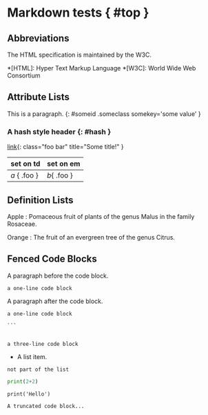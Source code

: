 # Markdown tests { #top }

## Abbreviations

The HTML specification
is maintained by the W3C.

*[HTML]: Hyper Text Markup Language
*[W3C]:  World Wide Web Consortium

## Attribute Lists

This is a paragraph.
{: #someid .someclass somekey='some value' }

### A hash style header {: #hash }

[link](#top){: class="foo bar" title="Some title!" }

| set on td    | set on em   |
|--------------|-------------|
| *a* { .foo } | *b*{ .foo } |

## Definition Lists

Apple
:   Pomaceous fruit of plants of the genus Malus in
    the family Rosaceae.

Orange
:   The fruit of an evergreen tree of the genus Citrus.

## Fenced Code Blocks

A paragraph before the code block.

```
a one-line code block
```

A paragraph after the code block.

~~~
a one-line code block
~~~

````
```
````

```

a three-line code block

```

* A list item.
```
not part of the list
```

``` python
print(2+2)
```

``` { .python .foo #example }
print('Hello')
```

``` { .lang linenos=true linenostart=42 hl_lines="43-44 50" title="An Example Code Block" }
A truncated code block...
```
